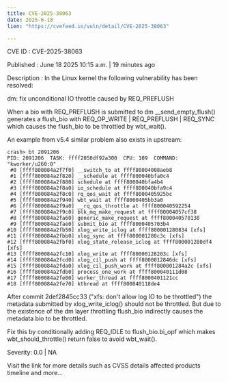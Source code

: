 ```yaml
---
title: CVE-2025-38063
date: 2025-6-18
lien: "https://cvefeed.io/vuln/detail/CVE-2025-38063"

---
```


CVE ID : CVE-2025-38063

Published :  June 18
2025
10:15 a.m. | 19 minutes ago

Description : In the Linux kernel
the following vulnerability has been resolved:

dm: fix unconditional IO throttle caused by REQ_PREFLUSH

When a bio with REQ_PREFLUSH is submitted to dm
__send_empty_flush()
generates a flush_bio with REQ_OP_WRITE | REQ_PREFLUSH | REQ_SYNC
which causes the flush_bio to be throttled by wbt_wait().

An example from v5.4
similar problem also exists in upstream:

    crash> bt 2091206
    PID: 2091206  TASK: ffff2050df92a300  CPU: 109  COMMAND: "kworker/u260:0"
     #0 [ffff800084a2f7f0] __switch_to at ffff80004008aeb8
     #1 [ffff800084a2f820] __schedule at ffff800040bfa0c4
     #2 [ffff800084a2f880] schedule at ffff800040bfa4b4
     #3 [ffff800084a2f8a0] io_schedule at ffff800040bfa9c4
     #4 [ffff800084a2f8c0] rq_qos_wait at ffff8000405925bc
     #5 [ffff800084a2f940] wbt_wait at ffff8000405bb3a0
     #6 [ffff800084a2f9a0] __rq_qos_throttle at ffff800040592254
     #7 [ffff800084a2f9c0] blk_mq_make_request at ffff80004057cf38
     #8 [ffff800084a2fa60] generic_make_request at ffff800040570138
     #9 [ffff800084a2fae0] submit_bio at ffff8000405703b4
    #10 [ffff800084a2fb50] xlog_write_iclog at ffff800001280834 [xfs]
    #11 [ffff800084a2fbb0] xlog_sync at ffff800001280c3c [xfs]
    #12 [ffff800084a2fbf0] xlog_state_release_iclog at ffff800001280df4 [xfs]
    #13 [ffff800084a2fc10] xlog_write at ffff80000128203c [xfs]
    #14 [ffff800084a2fcd0] xlog_cil_push at ffff8000012846dc [xfs]
    #15 [ffff800084a2fda0] xlog_cil_push_work at ffff800001284a2c [xfs]
    #16 [ffff800084a2fdb0] process_one_work at ffff800040111d08
    #17 [ffff800084a2fe00] worker_thread at ffff8000401121cc
    #18 [ffff800084a2fe70] kthread at ffff800040118de4

After commit 2def2845cc33 ("xfs: don't allow log IO to be throttled")
the metadata submitted by xlog_write_iclog() should not be throttled.
But due to the existence of the dm layer
throttling flush_bio indirectly
causes the metadata bio to be throttled.

Fix this by conditionally adding REQ_IDLE to flush_bio.bi_opf
which makes
wbt_should_throttle() return false to avoid wbt_wait().

Severity: 0.0 | NA

Visit the link for more details
such as CVSS details
affected products
timeline
and more...
